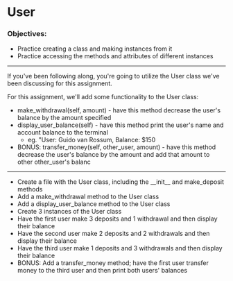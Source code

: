 # User

<h3>Objectives:</h3>
<ul>
  <li>Practice creating a class and making instances from it</li>
  <li>Practice accessing the methods and attributes of different instances</li>
</ul>
<hr>
<p>If you've been following along, you're going to utilize the User class we've been discussing for this assignment.</p>
<p>For this assignment, we'll add some functionality to the User class:</p>
<ul>
  <li>make_withdrawal(self, amount) - have this method decrease the user's balance by the amount specified</li>
  <li>display_user_balance(self) - have this method print the user's name and account balance to the terminal
    <ul>
      <li>eg. "User: Guido van Rossum, Balance: $150</li>
    </ul>
  </li>
<li>BONUS: transfer_money(self, other_user, amount) - have this method decrease the user's balance by the amount and add that amount to other other_user's balanc</li>
</ul>
<hr>
<ul>
  <li>Create a file with the User class, including the __init__ and make_deposit methods</li>
  <li>Add a make_withdrawal method to the User class</li>
  <li>Add a display_user_balance method to the User class</li>
  <li>Create 3 instances of the User class</li>
  <li>Have the first user make 3 deposits and 1 withdrawal and then display their balance</li>
  <li>Have the second user make 2 deposits and 2 withdrawals and then display their balance</li>
  <li>Have the third user make 1 deposits and 3 withdrawals and then display their balance</li>
  <li>BONUS: Add a transfer_money method; have the first user transfer money to the third user and then print both users' balances</li>
</ul>
